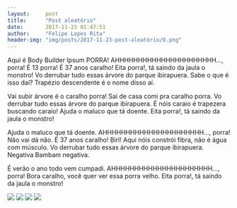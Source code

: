 ```yaml
---
layout:     post
title:      "Post aleatório"
date:       2017-11-23 01:47:51
author:     "Felipe Lopes Rita"
header-img: "img/posts/2017-11-23-post-aleatório/0.png"
---
```


Aqui é Body Builder Ipsum PORRA! AHHHHHHHHHHHHHHHHHHHHHH..., porra! É 13 porra! É 37 anos caralho! Eita porra!, tá saindo da jaula o monstro! Vo derrubar tudo essas árvore do parque ibirapuera. Sabe o que é isso daí? Trapézio descendente é o nome disso aí.

 Vai subir árvore é o caralho porra! Sai de casa comi pra caralho porra. Vo derrubar tudo essas árvore do parque ibirapuera. É nóis caraio é trapezera buscando caraio! Ajuda o maluco que tá doente. Eita porra!, tá saindo da jaula o monstro!

 Ajuda o maluco que tá doente. AHHHHHHHHHHHHHHHHHHHHHH..., porra! Não vai dá não. É 37 anos caralho! Birl! Aqui nóis constrói fibra, não é água com músculo. Vo derrubar tudo essas árvore do parque ibirapuera. Negativa Bambam negativa.

 É verão o ano todo vem cumpadi. AHHHHHHHHHHHHHHHHHHHHHH..., porra! Bora caralho, você quer ver essa porra velho. Eita porra!, tá saindo da jaula o monstro!

<img src="/img/posts/2017-11-23-post-aleatório/0.png" class="album-photo">


<img src="/img/posts/2017-11-23-post-aleatório/1.png" class="album-photo">


<img src="/img/posts/2017-11-23-post-aleatório/2.png" class="album-photo">


<img src="/img/posts/2017-11-23-post-aleatório/3.png" class="album-photo">
